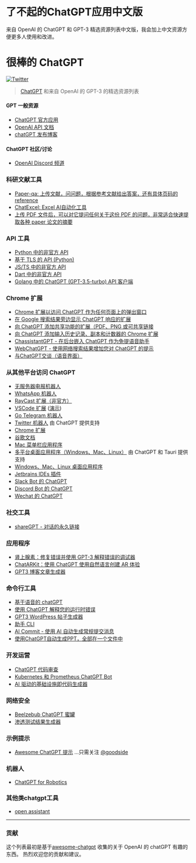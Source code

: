 # 了不起的ChatGPT应用中文版
来自 OpenAI 的 ChatGPT 和 GPT-3 精选资源列表中文版，我会加上中文资源方便更多人使用和改进。
# 很棒的 ChatGPT
[![Twitter](https://img.shields.io/twitter/url.svg?label=Follow%20%40yuchen_lili&style=social&url=https%3A%2F%2Ftwitter.com-yuchen_lili)](https://twitter.com/yuchen_lili)

> [ChatGPT](https://chat.openai.com) 和来自 OpenAI 的 GPT-3 的精选资源列表

#### GPT 一般资源

- [ChatGPT 官方应用](https://chat.openai.com)
- [OpenAI API 文档](https://beta.openai.com/docs)
- [chatGPT 发布博客](https://openai.com/blog/chatgpt/)

#### ChatGPT 社区/讨论
- [OpenAI Discord 频道](https://discord.com/invite/openai)

### 科研文献工具
- [Paper-qa: 上传文献，问问题，根据参考文献给出答案，还有具体页码的reference](https://huggingface.co/spaces/whitead/paper-qa)
- [ChatExcel: Excel AI自动化工具](https://chatexcel.com/)
- [上传 PDF 文件后，可以对它提问任何关于这份 PDF 的问题，非常适合快速提取各种 paper 论文的摘要](https://www.chatpdf.com/)

### API 工具
- [Python 中的非官方 API](https://github.com/acheong08/ChatGPT)
- [基于 TLS 的 API (Python)](https://github.com/rawandahmad698/PyChatGPT)
- [JS/TS 中的非官方 API](https://github.com/transitive-bullshit/chatgpt-api)
- [Dart 中的非官方 API](https://github.com/MisterJimson/chatgpt_api_dart)
- [Golang 中的 ChatGPT (GPT-3.5-turbo) API 客户端](https://github.com/AlmazDelDiablo/gpt3-5-turbo-go)

### Chrome 扩展
- [Chrome 扩展以访问 ChatGPT 作为任何页面上的弹出窗口](https://github.com/kazuki-sf/ChatGPT_Extension)
- [在 Google 搜索结果旁边显示 ChatGPT 响应的扩展](https://github.com/wong2/chat-gpt-google-extension)
- [向 ChatGPT 添加共享功能的扩展（PDF、PNG 或可共享链接](https://github.com/liady/ChatGPT-pdf)
- [向 ChatGPT 添加输入历史记录、副本和计数器的 Chrome 扩展](https://chrome.google.com/webstore/detail/superpower-chatgpt/amhmeenmapldpjdedekalnfifgnpfnkc)
- [ChassistantGPT - 在后台嵌入 ChatGPT 作为免提语音助手](https://github.com/idosal/assistant-chat-gpt)
- [WebChatGPT - 使用网络搜索结果增加您对 ChatGPT 的提示](https://github.com/qunash/chatgpt-advanced/)
- [与ChatGPT交谈（语音界面）](https://github.com/C-Nedelcu/talk-to-chatgpt)

### 从其他平台访问 ChatGPT
- [无服务器电报机器人](https://github.com/franalgaba/chatgpt-telegram-bot-serverless)
- [WhatsApp 机器人](https://github.com/danielgross/whatsapp-gpt)
- [RayCast 扩展（非官方）](https://github.com/abielzulio/chatgpt-raycast)
- [VSCode 扩展](https://github.com/mpociot/chatgpt-vscode) ([演示](https://twitter.com/marcelpociot/status/1599180144551526400))
- [Go Telegram 机器人](https://github.com/m1guelpf/chatgpt-telegram)
- [Twitter 机器人](https://github.com/transitive-bullshit/chatgpt-twitter-bot) 由 ChatGPT 提供支持
- [Chrome 扩展](https://github.com/kazuki-sf/ChatGPT_Extension)
- [谷歌文档](https://github.com/cesarhuret/docGPT)
- [Mac 菜单栏应用程序](https://github.com/vincelwt/chatgpt-mac)
- [多平台桌面应用程序（Windows、Mac、Linux）](https://github.com/lencx/ChatGPT) 由 ChatGPT 和 Tauri 提供支持
- [Windows、Mac、Linux 桌面应用程序](https://github.com/sonnylazuardi/chatgpt-desktop)
- [Jetbrains IDEs 插件](https://github.com/LiLittleCat/intellij-chatgpt)
- [Slack Bot 的 ChatGPT](https://github.com/pedrorito/ChatGPTSlackBot)
- [Discord Bot 的 ChatGPT](https://github.com/m1guelpf/chatgpt-discord)
- [Wechat 的 ChatGPT](https://github.com/zhayujie/chatgpt-on-wechat)


### 社交工具
- [shareGPT - 对话的永久链接](https://github.com/domeccleston/sharegpt)

### 应用程序
- [肾上腺素：修复错误并使用 GPT-3 解释错误的调试器](https://github.com/shobrook/adrenaline/)
- [ChatARKit：使用 ChatGPT 使用自然语言创建 AR 体验](https://github.com/trzy/ChatARKit)
- [GPT3 博客文章生成器](https://github.com/simplysabir/AI-Writing-Assistant)

### 命令行工具
- [基于语音的 chatGPT](https://github.com/platelminto/chatgpt-conversation)
- [使用 ChatGPT 解释您的运行时错误](https://github.com/shobrook/stackexplain)
- [GPT3 WordPress 帖子生成器](https://github.com/nicolaballotta/gtp3-wordpress-post-generator)
- [助手 CLI](https://github.com/diciaup/assistant-cli)
- [AI Commit - 使用 AI 自动生成常规提交消息](https://github.com/guanguans/ai-commit)
- [使用ChatGPT自动生成PPT，全部在一个文件中](https://github.com/williamfzc/chat-gpt-ppt)

### 开发运营
- [ChatGPT 代码审查](https://github.com/kxxt/chatgpt-action)
- [Kubernetes 和 Prometheus ChatGPT Bot](https://github.com/robusta-dev/kubernetes-chatgpt-bot)
- [AI 驱动的基础设施即代码生成器](https://github.com/gofireflyio/aiac)

### 网络安全
- [Beelzebub ChatGPT 蜜罐](https://github.com/mariocandela/beelzebub)
- [渗透测试结果生成器](https://github.com/Stratus-Security/FinGen)

### 示例提示
- [Awesome ChatGPT 提示](https://github.com/f/awesome-chatgpt-prompts)
...只需关注 [@goodside](https://twitter.com/goodside)

### 机器人
- [ChatGPT for Robotics](https://github.com/microsoft/PromptCraft-Robotics)

### 其他类chatgpt工具
- [open assistant](https://github.com/LAION-AI/Open-Assistant)
---
### 贡献

这个列表最初是基于[awesome-chatgpt](https://github.com/humanloop/awesome-chatgpt) 收集的关于 OpenAI 的 chatGPT 有趣的东西。 热烈欢迎您的贡献和建议。
